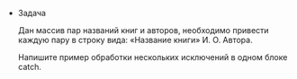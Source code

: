 - Задача

  Дан массив пар названий книг и авторов, необходимо привести каждую пару в строку вида: «Название книги» И. О. Автора.

  Напишите пример обработки нескольких исключений в одном блоке catch.